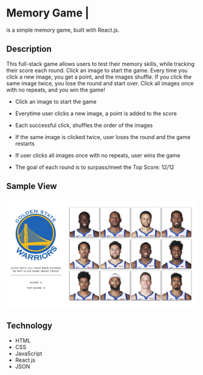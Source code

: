# Memory Game | 

is a simple memory game, built with React.js.

<!-- [Sports Illustrated](https:// "Sports Illustrated") -->

## Description

This full-stack game allows users to test their memory skills, while tracking their score each round.
Click an image to start the game. Every time you click a new image, you get a point, and the images shuffle. If you click the same image twice, you lose the round and start over. Click all images once with no repeats, and you win the game!

+ Click an image to start the game

+ Everytime user clicks a new image, a point is added to the score

+ Each successful click, shuffles the order of the images

+ If the same image is clicked twice, user loses the round and the game restarts

+ If user clicks all images once with no repeats, user wins the game

* The goal of each round is to surpass/meet the Top Score: 12/12

## Sample View

![Clicky Game Screenshot](/public/images/screenshot.jpg)

<!-- ![Clicky Game Screenshot](/public/images/note.jpg) -->

## Technology

+ HTML
+ CSS
+ JavaScript
+ React.js
+ JSON





<!-- ###### On Page Load -->
